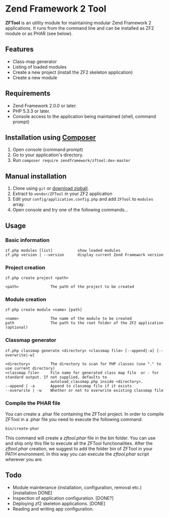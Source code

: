   Zend Framework 2 Tool
=========================

**ZFTool** is an utility module for maintaining modular Zend Framework 2 applications.
It runs from the command line and can be installed as ZF2 module or as PHAR (see below).

## Features
 * Class-map generator
 * Listing of loaded modules
 * Create a new project (install the ZF2 skeleton application)
 * Create a new module

## Requirements
 * Zend Framework 2.0.0 or later.
 * PHP 5.3.3 or later.
 * Console access to the application being maintained (shell, command prompt)

## Installation using [Composer](http://getcomposer.org)
 1. Open console (command prompt)
 2. Go to your application's directory.
 2. Run `composer require zendframework/zftool:dev-master`

## Manual installation
 1. Clone using `git` or [download zipball](https://github.com/zendframework/ZFTool/zipball/master).
 2. Extract to `vendor/ZFTool` in your ZF2 application
 3. Edit your `config/application.config.php` and add `ZFTool` to `modules` array.
 4. Open console and try one of the following commands...

## Usage

### Basic information

    zf.php modules [list]           show loaded modules
    zf.php version | --version      display current Zend Framework version

### Project creation

    zf.php create project <path>

    <path>              The path of the project to be created

### Module creation

    zf-php create module <name> [path]

    <name>              The name of the module to be created
    path                The path to the root folder of the ZF2 application (optional)

### Classmap generator

    zf.php classmap generate <directory> <classmap file> [--append|-a] [--overwrite|-w]

    <directory>         The directory to scan for PHP classes (use "." to use current directory)
    <classmap file>     File name for generated class map file  or - for standard output. If not supplied, defaults to
                        autoload_classmap.php inside <directory>.
    --append | -a       Append to classmap file if it exists
    --overwrite | -w    Whether or not to overwrite existing classmap file

### Compile the PHAR file

You can create a .phar file containing the ZFTool project. In order to compile ZFTool in a .phar file you need
to execute the following command:

    bin/create-phar

This command will create a *zftool.phar* file in the bin folder.
You can use and ship only this file to execute all the ZFTool functionalities.
After the *zftool.phar* creation, we suggest to add the folder bin of ZFTool in your PATH environment. In this
way you can execute the *zftool.phar* script wherever you are.


## Todo
 * Module maintenance (installation, configuration, removal etc.) [installation DONE]
 * Inspection of application configuration. [DONE?]
 * Deploying zf2 skeleton applications. [DONE]
 * Reading and writing app configuration.

